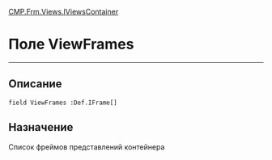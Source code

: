 ﻿---
Link: CMP.Frm.Views.IViewsContainer.@ViewFrames
---

<!---  Навигация
[Имя проекта](#) :
-->
[CMP.Frm.Views.IViewsContainer](Default)

# Поле ViewFrames
---

## Описание

    field ViewFrames :Def.IFrame[]

<!--
## Аргументы{#Args}

### Аргумент1

Описание аргумента 1
-->

## Назначение

Список фреймов представлений контейнера

<!--
## Пример

    ViewFrames...
-->

